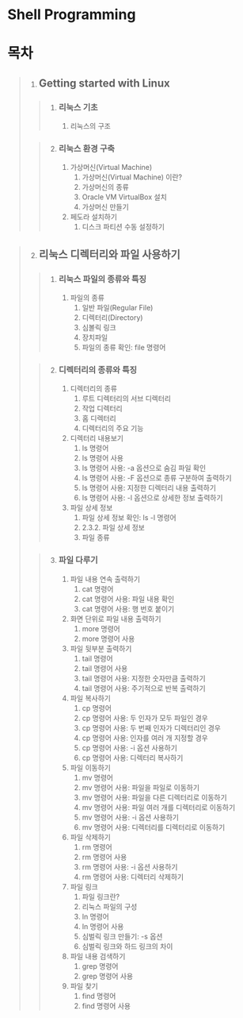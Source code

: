Shell Programming
=================

# 목차
>1. ## Getting started with Linux
>>	1. ### 리눅스 기초
>>		1. 리눅스의 구조
>
>>	2. ### 리눅스 환경 구축
>>		1. 가상머신(Virtual Machine)
>>			1. 가상머신(Virtual Machine) 이란?
>>			2. 가상머신의 종류
>>			3. Oracle VM VirtualBox 설치
>>			4. 가상머신 만들기
>>		2. 페도라 설치하기
>>			1. 디스크 파티션 수동 설정하기

>2. ## 리눅스 디렉터리와 파일 사용하기
>>	1. ### 리눅스 파일의 종류와 특징
>>		1. 파일의 종류
>>			1. 일반 파일(Regular File)
>>			2. 디렉터리(Directory)
>>			3. 심볼릭 링크
>>			4. 장치파일
>>			5. 파일의 종류 확인: file 명령어
>
>>	2. ### 디렉터리의 종류와 특징
>>		1. 디렉터리의 종류
>>			1. 루트 디렉터리의 서브 디렉터리
>>			2. 작업 디렉터리
>>			3. 홈 디렉터리
>>			4. 디렉터리의 주요 기능
>>		2. 디렉터리 내용보기
>>			1. ls 명령어
>>			2. ls 명령어 사용
>>			3. ls 명령어 사용: -a 옵션으로 숨김 파일 확인
>>			4. ls 명령어 사용: -F 옵션으로 종류 구분하여 출력하기
>>			5. ls 명령어 사용: 지정한 디렉터리 내용 출력하기
>>			6. ls 명령어 사용: -l 옵션으로 상세한 정보 출력하기
>>		3. 파일 상세 정보
>>			1. 파일 상세 정보 확인: ls -l 명령어
>>			2. 2.3.2. 파일 상세 정보
>>			3. 파일 종류
>
>>	3. ### 파일 다루기
>>		1. 파일 내용 연속 출력하기
>>			1. cat 명령어
>>			2. cat 명령어 사용: 파일 내용 확인
>>			3. cat 명령어 사용: 행 번호 붙이기
>>		2. 화면 단위로 파일 내용 출력하기
>>			1. more 명령어
>>			2. more 명령어 사용
>>		3. 파일 뒷부분 출력하기
>>			1. tail 명령어
>>			2. tail 명령어 사용
>>			3. tail 명령어 사용: 지정한 숫자만큼 출력하기
>>			4. tail 명령어 사용: 주기적으로 반복 출력하기
>>		4. 파일 복사하기
>>			1. cp 명령어
>>			2. cp 명령어 사용: 두 인자가 모두 파일인 경우
>>			3. cp 명령어 사용: 두 번째 인자가 디렉터리인 경우
>>			4. cp 명령어  사용: 인자를 여러 개 지정할 경우
>>			5. cp 명령어 사용: -i 옵션 사용하기
>>			6. cp 명령어 사용: 디렉터리 복사하기
>>		5. 파일 이동하기
>>			1. mv 명령어
>>			2. mv 명령어 사용: 파일을 파일로 이동하기
>>			3. mv 명령어 사용: 파일을 다른 디렉터리로 이동하기
>>			4. mv 명령어 사용: 파일 여러 개를 디렉터리로 이동하기
>>			5. mv 명령어 사용: -i 옵션 사용하기
>>			6. mv 명령어 사용: 디렉터리를 디렉터리로 이동하기
>>		6. 파일 삭제하기
>>			1. rm 명령어
>>			2. rm 명령어 사용
>>			3. rm 명령어 사용: -i 옵션 사용하기
>>			4. rm 명령어 사용: 디렉터리 삭제하기
>>		7. 파일 링크
>>			1. 파일 링크란?
>>			2. 리눅스 파일의 구성
>>			3. ln 명령어
>>			4. ln 명령어 사용
>>			5. 심벌릭 링크 만들기: -s 옵션
>>			6. 심벌릭 링크와 하드 링크의 차이
>>		8. 파일 내용 검색하기
>>			1. grep 명령어
>>			2. grep 명령어 사용
>>		9. 파일 찾기
>>			1. find 명령어
>>			2. find 명령어 사용
